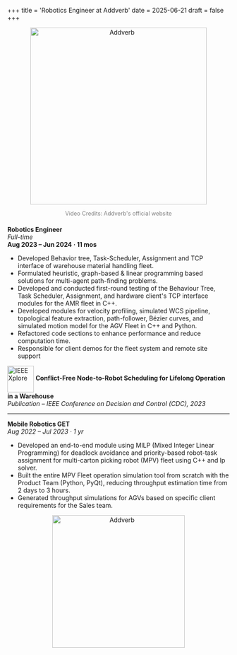 +++
title = 'Robotics Engineer at Addverb'
date = 2025-06-21
draft = false
+++

<!-- <div style="text-align:center;">Author: Sayantani Bhattacharya</div>  -->

<!-- Company Logo and Credits -->
<div style="text-align: center; margin-bottom: 20px;">
    <img src="/images/projects/addverb/addverb.gif" alt="Addverb" width="400" height="auto">
    <p style="font-size: 0.9em; color: gray;">Video Credits: Addverb's official website</p>
</div>

**Robotics Engineer**  
*Full-time*  
**Aug 2023 – Jun 2024 · 11 mos**

- ​Developed Behavior tree, Task-Scheduler, Assignment and TCP interface of warehouse material handling fleet.
- Formulated heuristic, graph-based & linear programming based solutions for multi-agent path-finding problems.
- Developed and conducted first-round testing of the Behaviour Tree, Task Scheduler, Assignment, and hardware client's TCP interface modules for the AMR fleet in C++.
- Developed modules for velocity profiling, simulated WCS pipeline, topological feature extraction, path-follower, Bézier curves, and simulated motion model for the AGV Fleet in C++ and Python.
- Refactored code sections to enhance performance and reduce computation time.
- Responsible for client demos for the fleet system and remote site support
<div style="margin-top: 10px; margin-bottom: 10px;">
    <a href="https://ieeexplore.ieee.org/document/10384309" target="_blank" style="text-decoration: none; color: inherit;">
        <img src="/images/ieee_logo.png" alt="IEEE Xplore" width="60" height="auto" style="vertical-align: middle;">
        <span style="font-weight: bold;">Conflict-Free Node-to-Robot Scheduling for Lifelong Operation in a Warehouse</span>  
        <br><em> Publication – IEEE Conference on Decision and Control (CDC), 2023</em>
    </a>
</div>

---

**Mobile Robotics GET**  
*Aug 2022 – Jul 2023 · 1 yr*

- Developed an end-to-end module using MILP (Mixed Integer Linear Programming) for deadlock avoidance and priority-based robot-task assignment for multi-carton picking robot (MPV) fleet using C++ and lp solver.
- Built the entire MPV Fleet operation simulation tool from scratch with the Product Team (Python, PyQt), reducing throughput estimation time from 2 days to 3 hours.
- Generated throughput simulations for AGVs based on specific client requirements for the Sales team.

<div style="text-align: center; margin-bottom: 20px;">
    <img src="/images/projects/addverb/mine.png" alt="Addverb" width="300" height="auto">
</div>

<!-- <div styl